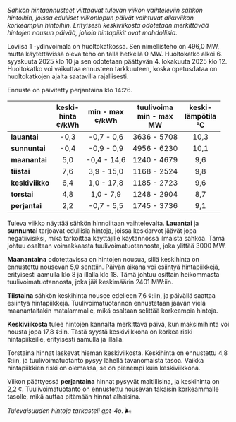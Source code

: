 *Sähkön hintaennusteet viittaavat tulevan viikon vaihteleviin sähkön hintoihin, joissa edulliset viikonlopun päivät vaihtuvat alkuviikon korkeampiin hintoihin. Erityisesti keskiviikosta odotetaan merkittävää hintojen nousun päivää, jolloin hintapiikit ovat mahdollisia.*

Loviisa 1 -ydinvoimala on huoltokatkossa. Sen nimellisteho on 496,0 MW, mutta käytettävissä oleva teho on tällä hetkellä 0 MW. Huoltokatko alkoi 6. syyskuuta 2025 klo 10 ja sen odotetaan päättyvän 4. lokakuuta 2025 klo 12. Huoltokatko voi vaikuttaa ennusteen tarkkuuteen, koska opetusdataa on huoltokatkojen ajalta saatavilla rajallisesti.

Ennuste on päivitetty perjantaina klo 14:26.

|           | keski-<br>hinta<br>¢/kWh | min - max<br>¢/kWh | tuulivoima<br>min - max<br>MW | keski-<br>lämpötila<br>°C |
|:-------------|:----------------:|:----------------:|:-------------:|:-------------:|
| **lauantai**  | -0,3            | -0,7 - 0,6        | 3636 - 5708   | 10,3          |
| **sunnuntai** | -0,4            | -0,9 - 0,9        | 4956 - 6230   | 10,1          |
| **maanantai** | 5,0             | -0,4 - 14,6       | 1240 - 4679   | 9,6           |
| **tiistai**   | 7,6             | 3,9 - 15,0        | 1168 - 2524   | 9,8           |
| **keskiviikko**| 6,4            | 1,0 - 17,8        | 1185 - 2723   | 9,6           |
| **torstai**   | 4,8             | 1,0 - 7,9         | 1248 - 2904   | 8,7           |
| **perjantai** | 2,2             | -0,7 - 5,5        | 1745 - 3736   | 9,1           |

Tuleva viikko näyttää sähkön hinnoiltaan vaihtelevalta. **Lauantai** ja **sunnuntai** tarjoavat edullisia hintoja, joissa keskiarvot jäävät jopa negatiivisiksi, mikä tarkoittaa käyttäjille käytännössä ilmaista sähköä. Tämä johtuu osaltaan voimakkaasta tuulivoimatuotannosta, joka ylittää 3000 MW.

**Maanantaina** odotettavissa on hintojen nousua, sillä keskihinta on ennustettu nousevan 5,0 senttiin. Päivän aikana voi esiintyä hintapiikkejä, erityisesti aamulla klo 8 ja illalla klo 18. Tämä johtuu osittain heikommasta tuulivoimatuotannosta, joka jää keskimäärin 2401 MW:iin.

**Tiistaina** sähkön keskihinta nousee edelleen 7,6 ¢:iin, ja päivällä saattaa esiintyä hintapiikkejä. Tuulivoimatuotannon ennustetaan jäävän vielä maanantaitakin matalammalle, mikä osaltaan selittää korkeampia hintoja.

**Keskiviikosta** tulee hintojen kannalta merkittävä päivä, kun maksimihinta voi nousta jopa 17,8 ¢:iin. Tästä syystä keskiviikkona on korkea riski hintapiikeille, erityisesti aamulla ja illalla.

Torstaina hinnat laskevat hieman keskiviikosta. Keskihinta on ennustettu 4,8 ¢:iin, ja tuulivoimatuotanto pysyy lähellä tavanomaista tasoa. Vaikka hintapiikkien riski on olemassa, se on pienempi kuin keskiviikkona.

Viikon päättyessä **perjantaina** hinnat pysyvät maltillisina, ja keskihinta on 2,2 ¢. Tuulivoimatuotanto on ennustettu nousevan takaisin korkeammalle tasolle, mikä auttaa pitämään hinnat alhaisina.

*Tulevaisuuden hintoja tarkasteli gpt-4o.* 🌬️
